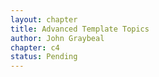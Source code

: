 ```yaml
---
layout: chapter
title: Advanced Template Topics
author: John Graybeal
chapter: c4
status: Pending
---
```

